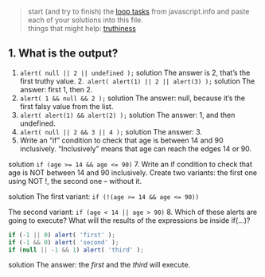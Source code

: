 > start (and try to finish) the [loop tasks](https://javascript.info/logical-operators) from javascript.info and paste each of your solutions into this file.  
> things that might help: [truthiness](https://github.com/janke-learning/truthiness/blob/master/README.md)

## 1. What is the output?
1. ```alert( null || 2 || undefined );```
 solution
The answer is 2, that’s the first truthy value.
2.``` alert( alert(1) || 2 || alert(3) );```
solution
The answer: first 1, then 2.
3. ```alert( 1 && null && 2 );```
solution
The answer: null, because it’s the first falsy value from the list.
4. ```alert( alert(1) && alert(2) );```
solution
The answer: 1, and then undefined.
5. ```alert( null || 2 && 3 || 4 );```
solution
The answer: 3.
6. Write an “if” condition to check that age is between 14 and 90 inclusively.
“Inclusively” means that age can reach the edges 14 or 90.

solution
```if (age >= 14 && age <= 90)```
7. Write an if condition to check that age is NOT between 14 and 90 inclusively.
Create two variants: the first one using NOT !, the second one – without it.

solution
The first variant:
```if (!(age >= 14 && age <= 90))```

The second variant:
```if (age < 14 || age > 90)```
8. Which of these alerts are going to execute?
What will the results of the expressions be inside if(...)?
```js
if (-1 || 0) alert( 'first' );
if (-1 && 0) alert( 'second' );
if (null || -1 && 1) alert( 'third' );
```
solution
The answer: the _*first*_ and the _third_ will execute.
